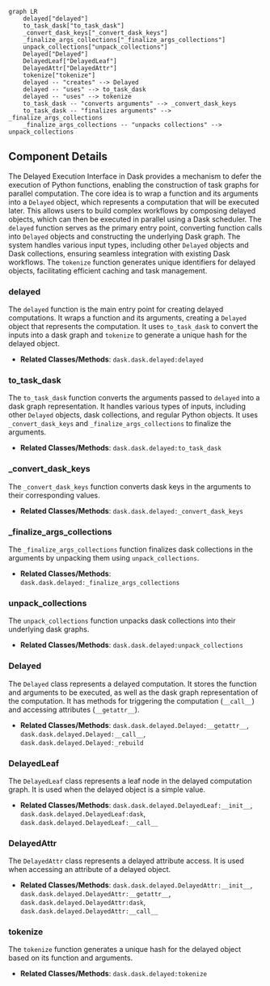 ```mermaid
graph LR
    delayed["delayed"]
    to_task_dask["to_task_dask"]
    _convert_dask_keys["_convert_dask_keys"]
    _finalize_args_collections["_finalize_args_collections"]
    unpack_collections["unpack_collections"]
    Delayed["Delayed"]
    DelayedLeaf["DelayedLeaf"]
    DelayedAttr["DelayedAttr"]
    tokenize["tokenize"]
    delayed -- "creates" --> Delayed
    delayed -- "uses" --> to_task_dask
    delayed -- "uses" --> tokenize
    to_task_dask -- "converts arguments" --> _convert_dask_keys
    to_task_dask -- "finalizes arguments" --> _finalize_args_collections
    _finalize_args_collections -- "unpacks collections" --> unpack_collections
```

## Component Details

The Delayed Execution Interface in Dask provides a mechanism to defer the execution of Python functions, enabling the construction of task graphs for parallel computation. The core idea is to wrap a function and its arguments into a `Delayed` object, which represents a computation that will be executed later. This allows users to build complex workflows by composing delayed objects, which can then be executed in parallel using a Dask scheduler. The `delayed` function serves as the primary entry point, converting function calls into `Delayed` objects and constructing the underlying Dask graph. The system handles various input types, including other `Delayed` objects and Dask collections, ensuring seamless integration with existing Dask workflows. The `tokenize` function generates unique identifiers for delayed objects, facilitating efficient caching and task management.

### delayed
The `delayed` function is the main entry point for creating delayed computations. It wraps a function and its arguments, creating a `Delayed` object that represents the computation. It uses `to_task_dask` to convert the inputs into a dask graph and `tokenize` to generate a unique hash for the delayed object.
- **Related Classes/Methods**: `dask.dask.delayed:delayed`

### to_task_dask
The `to_task_dask` function converts the arguments passed to `delayed` into a dask graph representation. It handles various types of inputs, including other `Delayed` objects, dask collections, and regular Python objects. It uses `_convert_dask_keys` and `_finalize_args_collections` to finalize the arguments.
- **Related Classes/Methods**: `dask.dask.delayed:to_task_dask`

### _convert_dask_keys
The `_convert_dask_keys` function converts dask keys in the arguments to their corresponding values.
- **Related Classes/Methods**: `dask.dask.delayed:_convert_dask_keys`

### _finalize_args_collections
The `_finalize_args_collections` function finalizes dask collections in the arguments by unpacking them using `unpack_collections`.
- **Related Classes/Methods**: `dask.dask.delayed:_finalize_args_collections`

### unpack_collections
The `unpack_collections` function unpacks dask collections into their underlying dask graphs.
- **Related Classes/Methods**: `dask.dask.delayed:unpack_collections`

### Delayed
The `Delayed` class represents a delayed computation. It stores the function and arguments to be executed, as well as the dask graph representation of the computation. It has methods for triggering the computation (`__call__`) and accessing attributes (`__getattr__`).
- **Related Classes/Methods**: `dask.dask.delayed.Delayed:__getattr__`, `dask.dask.delayed.Delayed:__call__`, `dask.dask.delayed.Delayed:_rebuild`

### DelayedLeaf
The `DelayedLeaf` class represents a leaf node in the delayed computation graph. It is used when the delayed object is a simple value.
- **Related Classes/Methods**: `dask.dask.delayed.DelayedLeaf:__init__`, `dask.dask.delayed.DelayedLeaf:dask`, `dask.dask.delayed.DelayedLeaf:__call__`

### DelayedAttr
The `DelayedAttr` class represents a delayed attribute access. It is used when accessing an attribute of a delayed object.
- **Related Classes/Methods**: `dask.dask.delayed.DelayedAttr:__init__`, `dask.dask.delayed.DelayedAttr:__getattr__`, `dask.dask.delayed.DelayedAttr:dask`, `dask.dask.delayed.DelayedAttr:__call__`

### tokenize
The `tokenize` function generates a unique hash for the delayed object based on its function and arguments.
- **Related Classes/Methods**: `dask.dask.delayed:tokenize`
